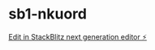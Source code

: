 # sb1-nkuord

[Edit in StackBlitz next generation editor ⚡️](https://stackblitz.com/~/github.com/Smexify/sb1-nkuord)